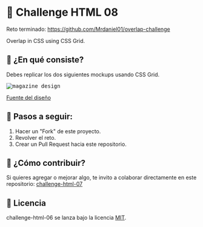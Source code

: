 # 🎨 Challenge HTML 08

Reto terminado: https://github.com/Mrdaniel01/overlap-challenge


Overlap in CSS using CSS Grid.

## 🎨 ¿En qué consiste?

Debes replicar los dos siguientes mockups usando CSS Grid.

<kbd>
<img src="https://s3u.tmimgcdn.com/1789038-1559043048839_slide3-.jpeg" alt="magazine design" />
</kbd>

[Fuente del diseño](https://www.templatemonster.com/social-media/angle-social-media-kit-social-media-81565.html?aff=tmfrog)

## 🎨 Pasos a seguir:

1. Hacer un "Fork" de este proyecto.
2. Revolver el reto.
3. Crear un Pull Request hacia este repositorio.

## 🎨 ¿Cómo contribuir?

Si quieres agregar o mejorar algo, te invito a colaborar directamente en este repositorio: [challenge-html-07](https://github.com/platzimaster/challenge-html-07/)

## 🎨 Licencia

challenge-html-06 se lanza bajo la licencia [MIT](https://opensource.org/licenses/MIT).
